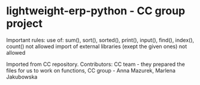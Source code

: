 # lightweight-erp-python - CC group project 

Important rules:
use of: sum(), sort(), sorted(), print(), input(), find(), index(), count() not allowed
import of external libraries (exept the given ones) not allowed

Imported from CC repository. Contributors: CC team - they prepared the files for us to work on functions, CC group - Anna Mazurek, Marlena Jakubowska
